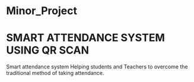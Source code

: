 # Minor_Project

# SMART ATTENDANCE SYSTEM USING QR SCAN
Smart attendance system Helping students and Teachers to overcome the traditional method of taking attendance.
